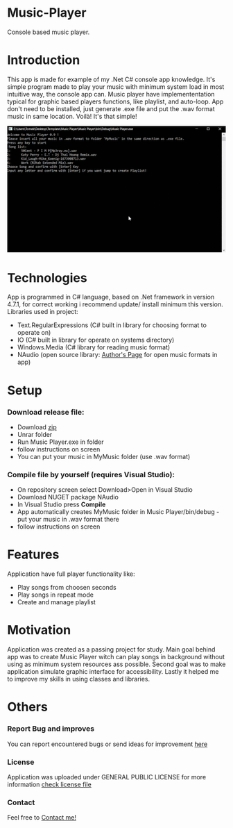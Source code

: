 # Music-Player
 Console based music player.

# Introduction

This app is made for example of my .Net C# console app knowledge. It's simple program made to play your music with minimum system load in most intuitive way, the console app can. Music player have implemententation typical for graphic based players functions, like playlist, and auto-loop. App don't need to be installed, just generate .exe file and put the .wav format music in same location. Voilà! It's that simple!

![](example.gif)

# Technologies

App is programmed in C# language, based on .Net framework in version 4.7.1, for correct working i recommend update/ install minimum this version. Libraries used in project:
* Text.RegularExpressions (C# built in library for choosing format to operate on)
* IO (C# built in library for operate on systems directory)
* Windows.Media (C# library for reading music format)
* NAudio (open source library: [Author's Page](https://github.com/naudio/NAudio) for open music formats in app)

# Setup

### Download release file:

* Download [zip](https://www115.zippyshare.com/v/py4FkzmJ/file.html)
* Unrar folder
* Run Music Player.exe in folder
* follow instructions on screen
* You can put your music in MyMusic folder (use .wav format)

### Compile file by yourself (requires Visual Studio):

* On repository screen select Download>Open in Visual Studio
* Download NUGET package NAudio
* In Visual Studio press **Compile**
* App automatically creates MyMusic folder in Music Player/bin/debug - put your music in .wav format there
* follow instructions on screen

# Features

Application have full player functionality like:
* Play songs from choosen seconds
* Play songs in repeat mode
* Create and manage playlist

# Motivation

Application was created as a passing project for study. Main goal behind app was to create Music Player witch can play songs in background without using as minimum system resources ass possible. Second goal was to make application simulate graphic interface for accessibility. Lastly it helped me to improve my skills in using classes and libraries.

# Others
### Report Bug and improves

You can report encountered bugs or send ideas for improvement [here](https://github.com/TomaszOrpik/Music-Player/issues/new)

### License

Application was uploaded under GENERAL PUBLIC LICENSE for more information [check license file](https://github.com/TomaszOrpik/Music-Player/blob/master/LICENSE)

### Contact

Feel free to [Contact me!](https://github.com/TomaszOrpik)
